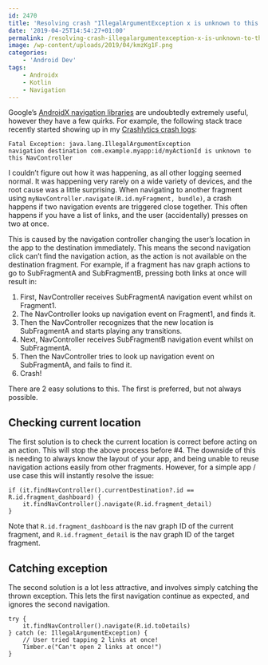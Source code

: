 ```yaml
---
id: 2470
title: 'Resolving crash "IllegalArgumentException x is unknown to this NavController"'
date: '2019-04-25T14:54:27+01:00'
permalink: /resolving-crash-illegalargumentexception-x-is-unknown-to-this-navcontroller/
image: /wp-content/uploads/2019/04/kmzKg1F.png
categories:
    - 'Android Dev'
tags:
    - Androidx
    - Kotlin
    - Navigation
---
```


Google’s [AndroidX navigation libraries](https://developer.android.com/guide/navigation/navigation-getting-started) are undoubtedly extremely useful, however they have a few quirks. For example, the following stack trace recently started showing up in my [Crashlytics crash logs](/ensuring-your-android-apps-quality-with-firebase-crashlytics/):

```
Fatal Exception: java.lang.IllegalArgumentException
navigation destination com.example.myapp:id/myActionId is unknown to this NavController
```

I couldn’t figure out how it was happening, as all other logging seemed normal. It was happening very rarely on a wide variety of devices, and the root cause was a little surprising. When navigating to another fragment using `myNavController.navigate(R.id.myFragment, bundle)`, a crash happens if two navigation events are triggered close together. This often happens if you have a list of links, and the user (accidentally) presses on two at once.

This is caused by the navigation controller changing the user’s location in the app to the destination immediately. This means the second navigation click can’t find the navigation action, as the action is not available on the destination fragment. For example, if a fragment has nav graph actions to go to SubFragmentA and SubFragmentB, pressing both links at once will result in:

1. First, NavController receives SubFragmentA navigation event whilst on Fragment1.
2. The NavController looks up navigation event on Fragment1, and finds it.
3. Then the NavController recognizes that the new location is SubFragmentA and starts playing any transitions.
4. Next, NavController receives SubFragmentB navigation event whilst on SubFragmentA.
5. Then the NavController tries to look up navigation event on SubFragmentA, and fails to find it.
6. Crash!

There are 2 easy solutions to this. The first is preferred, but not always possible.

## Checking current location

The first solution is to check the current location is correct before acting on an action. This will stop the above process before #4. The downside of this is needing to always know the layout of your app, and being unable to reuse navigation actions easily from other fragments. However, for a simple app / use case this will instantly resolve the issue:

```
if (it.findNavController().currentDestination?.id == R.id.fragment_dashboard) {
    it.findNavController().navigate(R.id.fragment_detail)
}
```

Note that `R.id.fragment_dashboard` is the nav graph ID of the current fragment, and `R.id.fragment_detail` is the nav graph ID of the target fragment.

## Catching exception

The second solution is a lot less attractive, and involves simply catching the thrown exception. This lets the first navigation continue as expected, and ignores the second navigation.

```
try { 
    it.findNavController().navigate(R.id.toDetails)
} catch (e: IllegalArgumentException) {
    // User tried tapping 2 links at once!
    Timber.e("Can't open 2 links at once!")
}
```
